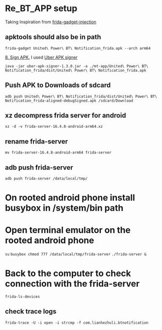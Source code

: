 # Re_BT_APP setup

Taking Inspiration from [frida-gadget-injection](https://github.com/ksg97031/frida-gadget/tree/trunk?tab=readme-ov-file#how-do-i-begin)

## apktools should also be in path

`frida-gadget United\ Power\ BT\ Notification_frida.apk --arch arm64`

[8. Sign APK.](https://fadeevab.com/frida-gadget-injection-on-android-no-root-2-methods/)
I used [Uber APK signer](https://github.com/patrickfav/uber-apk-signer)

`java -jar uber-apk-signer-1.3.0.jar -a ./mt-app/United\ Power\ BT\ Notification_frida/dist/United\ Power\ BT\ Notification_frida.apk`

## Push APK to Downloads of sdcard

`adb push United\ Power\ BT\ Notification_frida/dist/United\ Power\ BT\ Notification_frida-aligned-debugSigned.apk /sdcard/Download`

## xz decompress frida server for android

`xz -d -v frida-server-16.4.8-android-arm64.xz`

## rename frida-server 
`mv frida-server-16.4.8-android-arm64 frida-server`

## adb push frida-server

`adb push frida-server /data/local/tmp/`

# On rooted android phone install busybox in /system/bin path
# Open terminal emulator on the rooted android phone

`su`
`busybox chmod 777 /data/local/tmp/frida-server`
`./frida-server &`

# Back to the computer to check connection with the frida-server
`frida-ls-devices`

## check trace logs

`frida-trace -U -i open -i strcmp -f com.lianhezhuli.btnotification`
